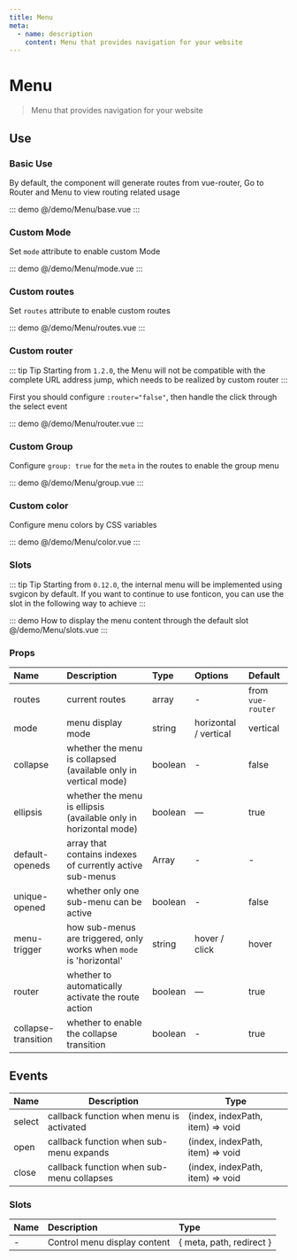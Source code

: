 ```yaml
---
title: Menu
meta:
  - name: description
    content: Menu that provides navigation for your website
---
```


# Menu

> Menu that provides navigation for your website

## Use

### Basic Use

By default, the component will generate routes from vue-router, Go to <pro-link to="/zh-CN/guide/router">Router and Menu</pro-link> to view routing related usage

::: demo
@/demo/Menu/base.vue
:::

### Custom Mode

Set `mode` attribute to enable custom Mode

::: demo
@/demo/Menu/mode.vue
:::

### Custom routes

Set `routes` attribute to enable custom routes

::: demo
@/demo/Menu/routes.vue
:::

### Custom router

::: tip Tip
Starting from `1.2.0`, the Menu will not be compatible with the complete URL address jump, which needs to be realized by custom router
:::

First you should configure `:router="false"`, then handle the click through the select event

::: demo
@/demo/Menu/router.vue
:::

### Custom Group

Configure `group: true` for the `meta` in the routes to enable the group menu

::: demo
@/demo/Menu/group.vue
:::

### Custom color

Configure menu colors by CSS variables

::: demo
@/demo/Menu/color.vue
:::

### Slots

::: tip Tip
Starting from `0.12.0`, the internal menu will be implemented using svgicon by default. If you want to continue to use fonticon, you can use the slot in the following way to achieve
:::

::: demo How to display the menu content through the default slot
@/demo/Menu/slots.vue
:::

### Props

| Name                | Description                                                         | Type    | Options               | Default           |
| :------------------ | :------------------------------------------------------------------ | :------ | :-------------------- | :---------------- |
| routes              | current routes                                                      | array   | -                     | from `vue-router` |
| mode                | menu display mode                                                   | string  | horizontal / vertical | vertical          |
| collapse            | whether the menu is collapsed (available only in vertical mode)     | boolean | -                     | false             |
| ellipsis            | whether the menu is ellipsis (available only in horizontal mode)    | boolean | —                     | true              |
| default-openeds     | array that contains indexes of currently active sub-menus           | Array   | -                     | -                 |
| unique-opened       | whether only one sub-menu can be active                             | boolean | -                     | false             |
| menu-trigger        | how sub-menus are triggered, only works when `mode` is 'horizontal' | string  | hover / click         | hover             |
| router              | whether to automatically activate the route action                  | boolean | —                     | true              |
| collapse-transition | whether to enable the collapse transition                           | boolean | -                     | true              |

## Events

| Name   | Description                               | Type                             |
| ------ | ----------------------------------------- | -------------------------------- |
| select | callback function when menu is activated  | (index, indexPath, item) => void |
| open   | callback function when sub-menu expands   | (index, indexPath, item) => void |
| close  | callback function when sub-menu collapses | (index, indexPath, item) => void |

### Slots

| Name | Description                  | Type                     |
| :--- | :--------------------------- | :----------------------- |
| -    | Control menu display content | { meta, path, redirect } |
